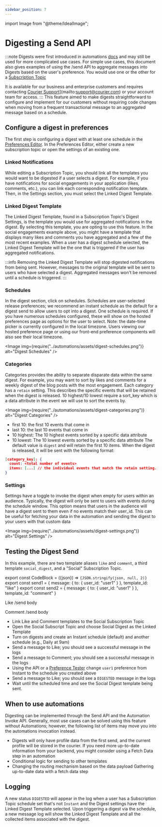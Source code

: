 ```yaml
---
sidebar_position: 7
---
```


import Image from "@theme/IdealImage";

# Digesting a Send API

:::note
Digests were first introduced in automations [docs](../automations/digest.mdx) and may still be used for more complicated use cases. For simple use cases, this document also gives examples of using the /send API to aggregate messages into Digests based on the user's preference. You would use one or the other for a [Subscription Topic](https://www.courier.com/docs/platform/preferences/#subscription-topics)

It is available for our business and enterprise customers and requires contacting [Courier Support](mailto:support@courier.com)](mailto:support@courier.com) or your account team for access.
:::
This feature aimed to make digests straightforward to configure and implement for our customers without requiring code changes when moving from a frequent transactional message to an aggregated message based on a schedule.

## Configure a digest in preferences

The first step is configuring a digest with at least one schedule in the [Preferences Editor](https://app.courier.com/settings/preferences). In the Preferences Editor, either create a new subscription topic or open the settings of an existing one.

### Linked Notifications

While editing a Subscription Topic, you should link all the templates you would want to be digested if a user selects a digest. For example, if you have notifications for social engagements in your application (likes, comments, etc.), you can link each corresponding notification template. Then, in the Settings section, you must select the Linked Digest Template.

### Linked Digest Template

The Linked Digest Template, found in a Subscription Topic's Digest Settings, is the template you would use for aggregated notifications in the digest. By selecting this template, you are opting to use this feature. In the social engagements example above, you might have a template that displays many likes and comments you have aggregated and a few of the most recent examples. When a user has a digest schedule selected, the Linked Digest Template will be the one that is triggered if the user has aggregated notifications.

:::info
Removing the Linked Digest Template will stop digested notifications from being sent. However, messages to the original template will be sent to users who have selected a digest. Aggregated messages won't be removed until a schedule is triggered.
:::

### Schedules

In the digest section, click on schedules. Schedules are user-selected release preferences; we recommend an instant schedule as the default for a digest send to allow users to opt into a digest. One schedule is required. If you have numerous schedules configured, these will show on the hosted preferences page as options for the user to select. Note: the date-time picker is currently configured in the local timezone. Users viewing our hosted preference page or using our front-end preference components will also see their local timezone.

<Image img={require("../automations/assets/digest-schedules.png")} alt="Digest Schedules" />

### Categories

Categories provides the ability to separate disparate data within the same digest. For example, you may want to sort by likes and comments for a weekly digest of the blog posts with the most engagement. Each category has a `retain` setting. This describes the specific events that will be retained when the digest is released. 10 highest/10 lowest require a sort_key which is a data attribute in the event we will use to sort the events by.

<Image img={require("../automations/assets/digest-categories.png")} alt="Digest Categories" />

- first 10: the first 10 events that come in
- last 10: the last 10 events that come in
- 10 highest: The 10 highest events sorted by a specific data attribute
- 10 lowest: The 10 lowest events sorted by a specific data attribute
  The default value is `digest` and will retain the first 10 items.
  When the digest is released, it will be sent with the following format:

```json
[category_key]: {
  count: <total number of events>
  items: [...] // the individual events that match the retain setting. Maximum length of 10
}
```

### Settings

Settings have a toggle to invoke the digest when empty for users within an audience. Typically, the digest will only be sent to users with events during the schedule window. This option means that users in the audience will have a digest sent to them even if no events match their user_id. This can be useful for fetching your data in the automation and sending the digest to your users with that custom data

<Image img={require("../automations/assets/digest-settings.png")} alt="Digest Settings" />

## Testing the Digest Send

In this example, there are two template aliases `like` and `comment`, a third template `social_digest`, and a "Social" Subscription Topic.

<!-- prettier-ignore-start -->
export const CodeBlock = ({json}) => <code className="whiteText">{JSON.stringify(json, null, 2)}</code>
export const send1 = {
    message: {
        to: {
            user_id: "user1"
        }
    },
    template_id: "like"
}
export const send2 = {
    message: {
        to: {
            user_id: "user1"
        }
    },
    template_id: "comment"
}

<!-- prettier-ignore-end -->

Like /send body
<CodeBlock json={send1} />

Comment /send body
<CodeBlock json={send1} />

- Link Like and Comment templates to the Social Subscription Topic
- Open the Social Subscript Topic and choose Social Digest as the Linked Template
- Turn on digests and create an Instant schedule (default) and another schedule (e.g., Daily at 9am)
- Send a message to Like; you should see a successful message in the logs
- Send a message to Comment; you should see a successful message in the logs
- Using the API or a [Preference Tester](https://bwebs.github.io/courier-test/window-preferences.html) change `user1` preference from Instant to the schedule you created above
- Send a message to Like; you should see a `DIGESTED` message in the logs
- Wait until the scheduled time and see the Social Digest template being sent.

## When to use automations

Digesting can be implemented through the Send API and the Automation Invoke API. Generally, most use cases can be solved using this feature without Automations; however, the following list of items may move you into the automations invocation instead.

- Digests will only have profile data from the first send, and the current profile will be stored in the courier. If you need more up-to-date information from your backend, you might consider using a Fetch Data step in an automation
- Conditional logic for sending to other templates
- Changing the routing mechanism based on the data payload
  Gathering up-to-date data with a fetch data step

## Logging

A new status `DIGESTED` will appear in the log when a user has a Subscription Topic schedule set that's not `Instant` and the Digest settings have the Linked Digest Template selected. Upon triggering a digest via the schedule, a new message log will show the Linked Digest Template and all the collected items associated with the digest.
